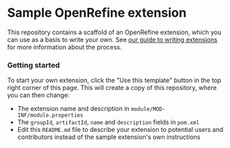 Sample OpenRefine extension
===========================

This repository contains a scaffold of an OpenRefine extension, which you can use as a basis to write your own.
See [our guide to writing extensions](https://openrefine.org/docs/technical-reference/writing-extensions) for more information about the process.

### Getting started

To start your own extension, click the "Use this template" button in the top right corner of this page.
This will create a copy of this repository, where you can then change:
* The extension name and description in `module/MOD-INF/module.properties`
* The `groupId`, `artifactId`, `name` and `description` fields in `pom.xml`
* Edit this `README.md` file to describe your extension to potential users and contributors instead of the sample extension's own instructions

